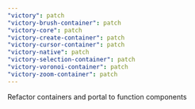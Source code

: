 ```yaml
---
"victory": patch
"victory-brush-container": patch
"victory-core": patch
"victory-create-container": patch
"victory-cursor-container": patch
"victory-native": patch
"victory-selection-container": patch
"victory-voronoi-container": patch
"victory-zoom-container": patch
---
```


Refactor containers and portal to function components
